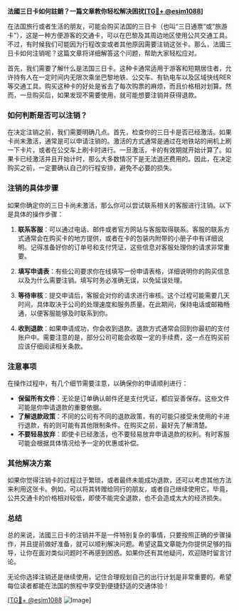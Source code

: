**法國三日卡如何註銷？一篇文章教你轻松解决困扰[[TG💪+ @esim1088](https://t.me/s/esim1088)]**

在法国旅行或者生活的朋友，可能会购买法国的三日卡（也叫“三日通票”或“旅游卡”），这是一种方便游客的交通卡，可以在巴黎及其周边地区使用公共交通工具。不过，有时候我们可能因为行程改变或者其他原因需要注销这张卡。那么，法國三日卡如何注销呢？这篇文章将详细解答这个问题，帮助大家轻松应对。

首先，我们需要了解什么是法国三日卡。这种卡通常适用于游客和短期居住者，允许持有人在一定时间内无限次乘坐巴黎地铁、公交车、有轨电车以及区域快线RER等交通工具。购买这种卡的好处是省去了每次购票的麻烦，而且价格相对划算。然而，一旦购买后，如果发现不需要使用，就可能想要注销并获得退款。

### 如何判断是否可以注销？

在决定注销之前，我们需要明确几点。首先，检查你的三日卡是否已经激活。如果卡尚未激活，通常是可以申请注销的。激活的方式通常是通过在地铁站的闸机上刷一下卡片，或者在公交车上刷卡时进行。一旦激活，卡的有效期就开始计算了。如果卡已经激活并且开始计时，那么大多数情况下是无法退还费用的。因此，在决定购买之前，一定要确认自己的行程安排，避免不必要的损失。

### 注销的具体步骤

如果你确定你的三日卡尚未激活，那么你可以尝试联系相关的客服进行注销。以下是具体的操作步骤：

1. **联系客服**：可以通过电话、邮件或者官方网站与客服取得联系。客服的联系方式通常会在购买卡的地方提供，或者在卡的包装内附带的小册子中有详细说明。记得准备好你的订单号和支付凭证，这些信息对客服处理你的请求非常重要。

2. **填写申请表**：有些公司要求你在线填写一份申请表格，详细说明你的购买信息以及为什么需要注销。填写时务必准确无误，以免延误处理。

3. **等待审核**：提交申请后，客服会对你的请求进行审核。这个过程可能需要几天时间，具体取决于公司的处理速度和服务质量。在此期间，保持电话或邮箱畅通，以便客服能够及时联系到你。

4. **收到退款**：如果申请成功，你会收到退款。退款方式通常会回到你最初的支付账户中。需要注意的是，部分公司可能会收取一定的手续费，这一点在购买前应该仔细阅读相关条款。

### 注意事项

在操作过程中，有几个细节需要注意，以确保你的申请顺利进行：

- **保留所有文件**：无论是订单确认邮件还是支付凭证，都应妥善保存。这些文件可能是你申请退款的重要依据。
- **了解退款政策**：不同的公司有不同的退款政策，有的可能只接受未使用的卡进行退款，有的则可能有其他限制条件。在购买之前，最好先了解清楚。
- **不要轻易放弃**：即使卡已经激活，也不要轻易放弃申请退款的权利。有时客服可能会根据具体情况给予一定的优惠或补偿。

### 其他解决方案

如果你觉得注销卡的过程过于繁琐，或者最终未能成功退款，还可以考虑其他方法来利用这张卡。例如，可以将其转赠给同行的朋友，或者自己继续使用它。毕竟，公共交通卡的价格相对较低，即使不能完全退款，也不会造成太大的经济损失。

### 总结

总的来说，法國三日卡的注销并不是一件特别复杂的事情，只要按照正确的步骤操作，并且提前做好准备，就可以顺利解决问题。希望这篇文章能为你提供足够的指导，让你在面对类似问题时不再感到困惑。如果你还有其他疑问，欢迎随时留言讨论。

无论你选择注销还是继续使用，记住合理规划自己的出行计划是非常重要的。希望每位读者都能在法国的旅程中享受到便捷舒适的交通体验！

[[TG💪+ @esim1088](https://t.me/s/esim1088) ![Image](https://i.postimg.cc/4NQfJmqS/Snipaste-2025-05-13-00-14-12.png)]